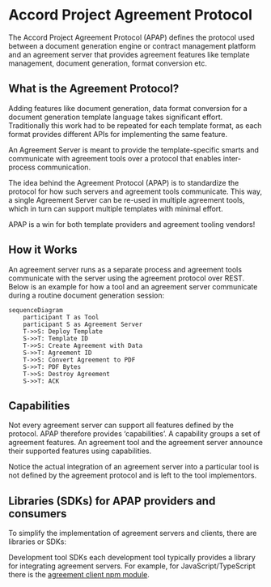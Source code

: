 # Accord Project Agreement Protocol

The Accord Project Agreement Protocol (APAP) defines the protocol used between a document generation engine or contract management platform and an agreement server that provides agreement features like template management, document generation, format conversion etc.

## What is the Agreement Protocol?

Adding features like document generation, data format conversion for a document generation template language takes significant effort. Traditionally this work had to be repeated for each template format, as each format provides different APIs for implementing the same feature.

An Agreement Server is meant to provide the template-specific smarts and communicate with agreement tools over a protocol that enables inter-process communication.

The idea behind the Agreement Protocol (APAP) is to standardize the protocol for how such servers and agreement tools communicate. This way, a single Agreement Server can be re-used in multiple agreement tools, which in turn can support multiple templates with minimal effort.

APAP is a win for both template providers and agreement tooling vendors!

## How it Works

An agreement server runs as a separate process and agreement tools communicate with the server using the agreement protocol over REST. Below is an example for how a tool and an agreement server communicate during a routine document generation session:

```mermaid
sequenceDiagram
    participant T as Tool
    participant S as Agreement Server
    T->>S: Deploy Template
    S->>T: Template ID
    T->>S: Create Agreement with Data
    S->>T: Agreement ID
    T->>S: Convert Agreement to PDF
    S->>T: PDF Bytes
    T->>S: Destroy Agreement
    S->>T: ACK
```
## Capabilities

Not every agreement server can support all features defined by the protocol. APAP therefore provides ‘capabilities’. A capability groups a set of agreement features. An agreement tool and the agreement server announce their supported features using capabilities.

Notice the actual integration of an agreement server into a particular tool is not defined by the agreement protocol and is left to the tool implementors.

## Libraries (SDKs) for APAP providers and consumers

To simplify the implementation of agreement servers and clients, there are libraries or SDKs:

Development tool SDKs each development tool typically provides a library for integrating agreement servers. For example, for JavaScript/TypeScript there is the [agreement client npm module](./src/).
